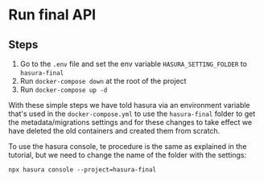 # Run final API

## Steps
1. Go to the `.env` file and set the env variable `HASURA_SETTING_FOLDER` to `hasura-final`
2. Run `docker-compose down` at the root of the project
3. Run `docker-compose up -d`

With these simple steps we have told hasura via an environment variable that's used in the `docker-compose.yml` to use the `hasura-final` folder to get the metadata/migrations settings and for these changes to take effect we have deleted the old containers and created them from scratch.

To use the hasura console, te procedure is the same as explained in the tutorial, but we need to change the name of the folder with the settings:

`npx hasura console --project=hasura-final`
